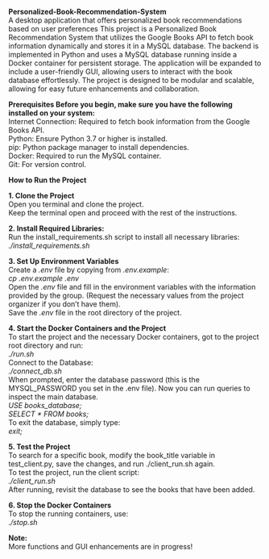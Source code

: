 **Personalized-Book-Recommendation-System** \
A desktop application that offers personalized book recommendations based on user preferences This project is a Personalized Book Recommendation System that utilizes the Google Books API to fetch book information dynamically and stores it in a MySQL database. The backend is implemented in Python and uses a MySQL database running inside a Docker container for persistent storage. The application will be expanded to include a user-friendly GUI, allowing users to interact with the book database effortlessly. The project is designed to be modular and scalable, allowing for easy future enhancements and collaboration. 

**Prerequisites Before you begin, make sure you have the following installed on your system:**\
Internet Connection: Required to fetch book information from the Google Books API.\
Python: Ensure Python 3.7 or higher is installed.\
pip: Python package manager to install dependencies.\
Docker: Required to run the MySQL container.\
Git: For version control.


**How to Run the Project**

**1. Clone the Project**\
Open you terminal and clone the project.\
Keep the terminal open and proceed with the rest of the instructions.

**2. Install Required Libraries:**\
Run the install_requirements.sh script to install all necessary libraries: \
_./install_requirements.sh_

**3. Set Up Environment Variables**\
Create a _.env_ file by copying from _.env.example_:\
_cp .env.example .env_\
Open the _.env_ file and fill in the environment variables with the information provided by the group. (Request the necessary values from the project organizer if you don’t have them).\
Save the _.env_ file in the root directory of the project.

**4. Start the Docker Containers and the Project**\
To start the project and the necessary Docker containers, got to the project root directory and run:\
_./run.sh_\
Connect to the Database:\
_./connect_db.sh_\
When prompted, enter the database password (this is the MYSQL_PASSWORD you set in the .env file). Now you can run queries to inspect the main database.\
_USE books_database;_\
_SELECT * FROM books;_\
To exit the database, simply type:\
_exit;_

**5. Test the Project**\
To search for a specific book, modify the book_title variable in test_client.py, save the changes, and run ./client_run.sh again.\
To test the project, run the client script:\
_./client_run.sh_\
After running, revisit the database to see the books that have been added.

**6. Stop the Docker Containers**\
To stop the running containers, use:\
_./stop.sh_

**Note:**\
More functions and GUI enhancements are in progress!

